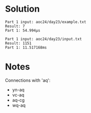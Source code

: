 # Solution

```text
Part 1 input: aoc24/day23/example.txt
Result: 7
Part 1: 54.994µs

Part 1 input: aoc24/day23/input.txt
Result: 1151
Part 1: 11.517168ms
```

# Notes

Connections with 'aq':
- yn-aq
- vc-aq
- aq-cg
- wq-aq
